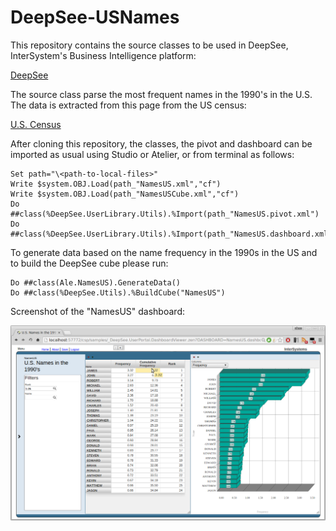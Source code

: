 # DeepSee-USNames
This repository contains the source classes to be used in DeepSee, InterSystem's Business Intelligence platform: 

[DeepSee](http://www.intersystems.com/our-products/embedded-technologies/deepsee/ "DeepSee")


The source class parse the most frequent names in the 1990's in the U.S. The data is extracted from this page from the US census: 

[U.S. Census](http://www2.census.gov/topics/genealogy/1990surnames/dist.male.first "U.S. Census")

After cloning this repository, the classes, the pivot and dashboard can be imported as usual using Studio or Atelier, or from terminal as follows:

```
Set path="\<path-to-local-files>"
Write $system.OBJ.Load(path_"NamesUS.xml","cf")
Write $system.OBJ.Load(path_"NamesUSCube.xml","cf")
Do ##class(%DeepSee.UserLibrary.Utils).%Import(path_"NamesUS.pivot.xml")
Do ##class(%DeepSee.UserLibrary.Utils).%Import(path_"NamesUS.dashboard.xml")
```

To generate data based on the name frequency in the 1990s in the US and to build the DeepSee cube please run: 

```
Do ##class(Ale.NamesUS).GenerateData() 
Do ##class(%DeepSee.Utils).%BuildCube("NamesUS")
```

Screenshot of the "NamesUS" dashboard:

![Alt text](https://github.com/aless80/DeepSee-USNames/blob/master/DeepSee-USNames.png "DeepSee-USNames Dashboard")

